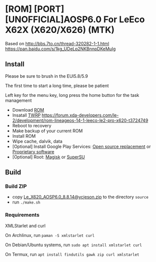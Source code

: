 # [ROM] [PORT] [UNOFFICIAL]AOSP6.0 For LeEco X62X (X620/X626) (MTK) 

Based on http://bbs.7to.cn/thread-320282-1-1.html https://pan.baidu.com/s/1kg_UDeLp2NKBnnpDKeMuIg

## Install

Please be sure to brush in the EUI5.8/5.9

The first time to start a long time, please be patient

Left key for the menu key, long press the home button for the task management

* Download [ROM](https://github.com/zaoqi/Le_X62X_AOSP6.0/releases)
* Insatall [TWRP](https://androidfilehost.com/?fid=962021903579492129) https://forum.xda-developers.com/le-2/development/rom-lineageos-14-1-leeco-le2-pro-x620-t3724749
* Reboot to recovery
* Make backup of your current ROM
* Install ROM
* Wipe cache, dalvik, data
* [Optional] Install Google Play Services: [Open source replacement](https://gitlab.com/Nanolx/NanoDroid) or [Proprietary software](https://opengapps.org/)
* [Optional] Root: [Magisk](https://github.com/topjohnwu/Magisk) or [SuperSU](http://www.supersu.com/download)

## Build


### Build ZIP

* copy [Le_X620_AOSP6.0_8.8.14@ycjeson.zip](https://pan.baidu.com/s/1kg_UDeLp2NKBnnpDKeMuIg) to the directory `source`
* run `./make.sh`

### Requirements

XMLStarlet and curl

On Archlinux, run `paman -S xmlstarlet curl`

On Debian/Ubuntu systems, run `sudo apt install xmlstarlet curl`

On Termux, run `apt install findutils gawk zip curl xmlstarlet`
